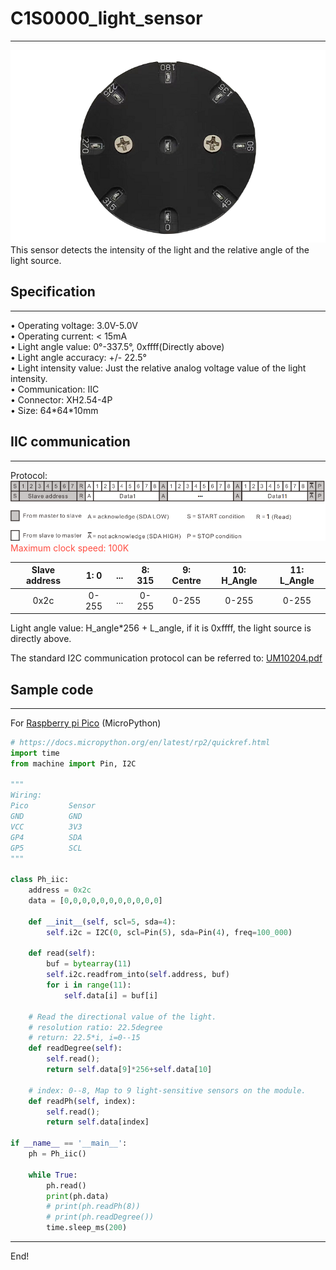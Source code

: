 # C1S0000_light_sensor          
----------------------
![Img](./img/1img.png)     
This sensor detects the intensity of the light and the relative angle of the light source.      

## Specification    
----------------
• Operating voltage: 3.0V-5.0V        
• Operating current: < 15mA        
• Light angle value: 0°-337.5°, 0xffff(Directly above)        
• Light angle accuracy: +/- 22.5°        
• Light intensity value: Just the relative analog voltage value of the light intensity.       
• Communication: IIC        
• Connector: XH2.54-4P         
• Size: 64\*64\*10mm         

## IIC communication     
--------------------
Protocol:    
![Img](./img//2img.png)        
<span style="color: rgb(255, 76, 65);">Maximum clock speed: 100K</span> 

| Slave address | 1: 0 | ... | 8: 315 | 9: Centre | 10: H_Angle | 11: L_Angle |    
| :--: | :--: | :--: | :--: | :--: | :--: | :--: |    
| 0x2c | 0-255 | ... | 0-255 | 0-255 | 0-255 | 0-255 |           
   
Light angle value: H_angle*256 + L_angle, if it is 0xffff, the light source is directly above.   

The standard I2C communication protocol can be referred to: [UM10204.pdf](../../resource/iic/pdf/UM10204.pdf)  


## Sample code      
--------------
For [Raspberry pi Pico](../../raspberry/R1D0001_raspberry_pico/R1D0001_raspberry_pico.md) (MicroPython)     
```python
# https://docs.micropython.org/en/latest/rp2/quickref.html
import time
from machine import Pin, I2C 

"""
Wiring: 
Pico         Sensor
GND          GND
VCC          3V3 
GP4          SDA 
GP5          SCL 
"""

class Ph_iic:
    address = 0x2c
    data = [0,0,0,0,0,0,0,0,0,0,0]
    
    def __init__(self, scl=5, sda=4):
        self.i2c = I2C(0, scl=Pin(5), sda=Pin(4), freq=100_000)
    
    def read(self):
        buf = bytearray(11)
        self.i2c.readfrom_into(self.address, buf)
        for i in range(11):
            self.data[i] = buf[i]
    
    # Read the directional value of the light.
    # resolution ratio: 22.5degree
    # return: 22.5*i, i=0--15
    def readDegree(self):
        self.read();
        return self.data[9]*256+self.data[10]
    
    # index: 0--8, Map to 9 light-sensitive sensors on the module.
    def readPh(self, index):
        self.read();
        return self.data[index]

if __name__ == '__main__':
    ph = Ph_iic()

    while True:
        ph.read()
        print(ph.data)
        # print(ph.readPh(8))
        # print(ph.readDegree())
        time.sleep_ms(200)
```

----
End!
